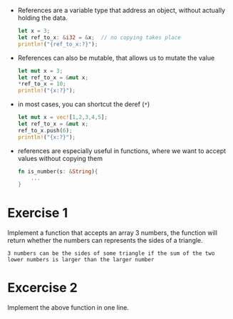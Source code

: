 * References are a variable type that address an object, without actually holding the data.

    ```rust
    let x = 3;
    let ref_to_x: &i32 = &x;  // no copying takes place
    println!("{ref_to_x:?}");
    ```

* References can also be mutable, that allows us to mutate the value

    ```rust
    let mut x = 3;
    let ref_to_x = &mut x;
    *ref_to_x = 10;
    println!("{x:?}");
    ```

* in most cases, you can shortcut the deref (`*`)

    ```rust
    let mut x = vec![1,2,3,4,5];
    let ref_to_x = &mut x;
    ref_to_x.push(6);
    println!("{x:?}");
    ```

* references are especially useful in functions, where we want to accept values without copying them
    
    ```rust
    fn is_number(s: &String){
        ...
    }
    ```

# Exercise 1
Implement a function that accepts an array 3 numbers, the function will return whether the numbers can represents the sides of a triangle.

`3 numbers can be the sides of some triangle if the sum of the two lower numbers is larger than the larger number`

# Excercise 2
Implement the above function in one line.